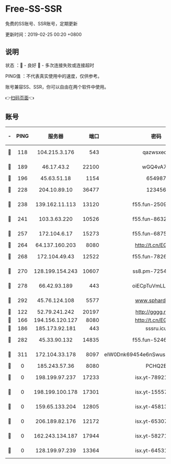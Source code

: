# Free-SS-SSR

免费的SS账号、SSR账号，定期更新

更新时间：2019-02-25 00:20 +0800

## 说明

状态     ：🙂 - 良好 🙁 - 多次连接失败或连接超时

PING值   ：不代表真实使用中的速度，仅供参考。

账号兼容SS、SSR，你可以自由在两个软件中使用。

👉[扫码页面](https://liesauer.github.io/free-ss-ssr.github.io/)👈

## 账号

|-|PING|服务器|端口|密码|加密方式|区域|
|:----:|:----:|:-----:|-----:|:----:|:----:|:----:|
|🙂|118|104.215.3.176|543|qazwsxedc|aes-256-gcm|JP|
|🙂|189|46.17.43.2|22100|wGQ4vA7D|aes-256-gcm|RU|
|🙂|196|45.63.51.18|1154|654987|chacha20|US|
|🙂|228|204.10.89.10|36477|123456|aes-256-cfb|US|
|🙂|238|139.162.11.113|13120|f55.fun-25099082|aes-256-cfb|SG|
|🙂|241|103.3.63.220|10526|f55.fun-86327074|aes-256-cfb|SG|
|🙂|257|172.104.6.17|15273|f55.fun-68758647|aes-256-cfb|US|
|🙂|264|64.137.160.203|8080|http://t.cn/EGJIyrl|rc4-md5|CA|
|🙂|268|172.104.49.43|12522|f55.fun-78268288|aes-256-cfb|SG|
|🙂|270|128.199.154.243|10607|ss8.pm-72548685|aes-256-cfb|SG|
|🙂|278|66.42.93.189|443|oiECpTuVmLLxk4Ts|aes-256-cfb|US|
|🙂|292|45.76.124.108|5577|www.sphard.com|aes-256-cfb|AU|
|🙂|122|52.79.241.242|20197|http://gggg.rocks|chacha20|KR|
|🙂|166|194.156.120.127|8080|http://t.cn/EGJIyrl|rc4-md5|RU|
|🙂|186|185.173.92.181|443|sssru.icu|rc4-md5|RU|
|🙂|282|45.33.90.132|14835|f55.fun-52469503|aes-256-cfb|US|
|🙂|311|172.104.33.178|8097|eIW0Dnk69454e6nSwuspv9DmS201tQ0D|aes-256-cfb|SG|
|🙁|0|185.243.57.36|8080|PCHQ2E|rc4-md5|US|
|🙁|0|198.199.97.237|17233|isx.yt-78921785|aes-256-cfb|US|
|🙁|0|198.199.100.178|17301|isx.yt-15557891|aes-256-cfb|US|
|🙁|0|159.65.133.204|12805|isx.yt-45813634|aes-256-cfb|SG|
|🙁|0|206.189.82.176|12172|isx.yt-65307149|aes-256-cfb|SG|
|🙁|0|162.243.134.187|17944|isx.yt-58271425|aes-256-cfb|US|
|🙁|0|128.199.97.239|13364|isx.yt-64531028|aes-256-cfb|SG|
